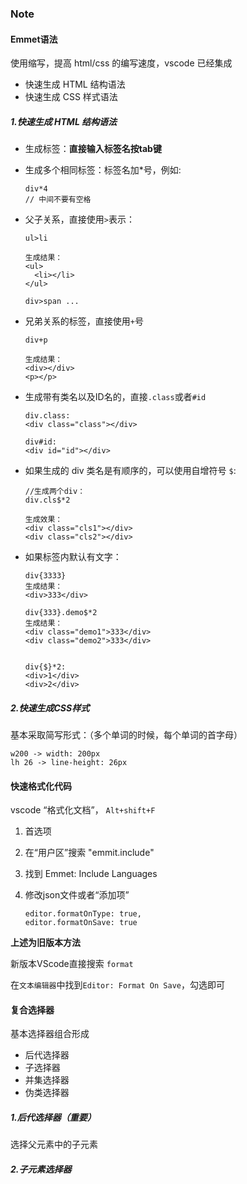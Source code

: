 ### Note

#### Emmet语法

使用缩写，提高 html/css 的编写速度，vscode 已经集成

- 快速生成 HTML 结构语法
- 快速生成 CSS 样式语法

##### 1.快速生成 HTML 结构语法

- 生成标签：**直接输入标签名按tab键**

- 生成多个相同标签：标签名加*号，例如:

  ```
  div*4
  // 中间不要有空格
  ```

   

- 父子关系，直接使用`>`表示：

  ```
  ul>li
  
  生成结果：
  <ul>
    <li></li>
  </ul>
  
  div>span ...
  ```

- 兄弟关系的标签，直接使用`+`号

  ```
  div+p
  
  生成结果：
  <div></div>
  <p></p>
  ```

- 生成带有类名以及ID名的，直接`.class`或者`#id`

  ```
  div.class:
  <div class="class"></div>
  
  div#id:
  <div id="id"></div>
  ```

- 如果生成的 div 类名是有顺序的，可以使用自增符号 `$`:

  ```
  //生成两个div：
  div.cls$*2
  
  生成效果：
  <div class="cls1"></div>
  <div class="cls2"></div>
  ```

- 如果标签内默认有文字：

  ```
  div{3333}
  生成结果：
  <div>333</div>
  
  div{333}.demo$*2
  生成结果：
  <div class="demo1">333</div>
  <div class="demo2">333</div>
  
  
  div{$}*2:
  <div>1</div>
  <div>2</div>
  ```

  

##### 2.快速生成CSS样式

基本采取简写形式：（多个单词的时候，每个单词的首字母）

```
w200 -> width: 200px
lh 26 -> line-height: 26px
```



#### 快速格式化代码

vscode “格式化文档”， `Alt+shift+F`

1. 首选项

2. 在“用户区”搜索 "emmit.include"

3. 找到 Emmet: Include Languages

4. 修改json文件或者“添加项”

   ```
   editor.formatOnType: true,
   editor.formatOnSave: true
   ```

**上述为旧版本方法**

新版本VScode直接搜索 `format`

在`文本编辑器`中找到`Editor: Format On Save`，勾选即可



#### 复合选择器

基本选择器组合形成

- 后代选择器
- 子选择器
- 并集选择器
- 伪类选择器



##### 1.后代选择器（重要）

选择父元素中的子元素





##### 2.子元素选择器
